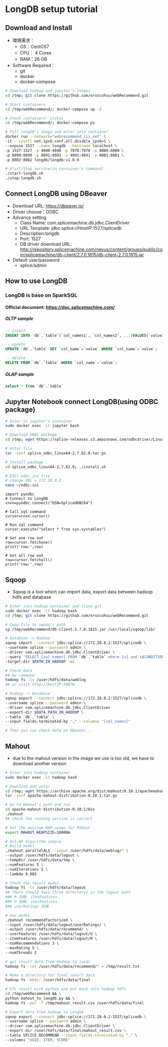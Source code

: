 # LongDB setup tutorial
## Download and Install
* 環境需求：
  * OS：CentOS7
  * CPU： 4 Cores
  * RAM：26 GB
* Software Required：
  * git
  * docker 
  * docker-compose

```bash
# Download hadoop and jupyter's images
cd /tmp; git clone https://github.com/orozcohsu/webRecommend.git

# Start containers
cd /tmp/webRecommend/; docker-compose up -d

# Check containers' status
cd /tmp/webRecommend/; docker-compose ps

# Pull longDB's image and enter into container
docker run --network="webrecommend_iii_net" \
-it --sysctl net.ipv6.conf.all.disable_ipv6=1 \
--expose 1527 --name longdb --hostname localhost \
-p 1527:1527 -p 4040:4040 -p 7078:7078 -p 8080:8080 \
-p 8090:8090 -p 8091:8091 -p 4041:4041 -p 8081:8081 \
-p 8082:8082 longdb/longdb:v1.0.9

# Start/Stop service(in container's command)
./start-longdb.sh 
./stop-longdb.sh 
```


## Connect LongDB using DBeaver
* Download URL: https://dbeaver.io/
* Driver choose：ODBC
* Advance setting
  * Class Name: com.splicemachine.db.jdbc.ClientDriver
  * URL Template: jdbc:splice://_*HostIP*_:1527/splicedb
  * Description:longdb
  * Port: 1527
  * DB driver download URL: http://repository.splicemachine.com/nexus/content/groups/public/com/splicemachine/db-client/2.7.0.1815/db-client-2.7.0.1815.jar
* Default user/password
  * splice/admin
    
    
## How to use LongDB
### LongDB is base on SparkSQL
#### Official document: https://doc.splicemachine.com/
##### OLTP sample
```sql
-- insert
INSERT INTO `db`.`table`(`col_names1`, `col_names2`, ...)VALUES(`value1`, `value2`, ...); 

-- update
UPDATE `db`.`table` SET `col_name`=`value` WHERE `col_name`=`value`;

-- delete
DELETE FROM `db`.`table` WHERE `col_name`=`value`;
```
##### OLAP sample
```sql
select * from `db`.`table`
```


## Jupyter Notebook connect LongDB(using ODBC package)
```sh
# Enter to jupyter's container
sudo docker exec -it jupyter bash

# Download ODBC package
cd /tmp; wget https://splice-releases.s3.amazonaws.com/odbcdriver/Linux64/splice_odbc_linux64-2.7.62.0.tar.gz

# Untar file
tar -zxvf splice_odbc_linux64-2.7.62.0.tar.gz

# Install package
cd splice_odbc_linux64-2.7.62.0; ./install.sh

# Edit odbc.ini file 
# change URL = 172.28.0.2
nano ~/odbc.ini
```

```ipnbpython
import pyodbc
# Connect to LongDB
cnxn=pyodbc.connect("DSN=SpliceODBC64")

# Call sql command
cursor=cnxn.cursor()

# Run sql command
cursor.execute("select * from sys.systables")

# Get one row out
row=cursor.fetchone()
print('row:',row)

# Get all row out
row=cursor.fetchall()
print('row:',row)
```

## Sqoop
* Sqoop is a tool which can import data, export data between hadoop hdfs and database
```bash
# Enter into hadoop container and clone git
sudo docker exec -it hadoop bash
cd /tmp; git clone https://github.com/orozcohsu/webRecommend.git

# Copy file to sqoop's path
cp /tmp/webRecommend/db-client-2.7.0.1815.jar /usr/local/sqoop/lib/

# Database -> Hadoop
sqoop import --connect jdbc:splice://172.28.0.2:1527/splicedb \
--username splice --password admin \
--driver com.splicemachine.db.jdbc.ClientDriver \
--query "SELECT [col_names] FROM `db`.`table` where 1=1 and \$CONDITIONS" \
-target-dir $PATH_IN_HADOOP -m1

# Check data
## by command
hadoop fs -ls /user/hdfs/data/weblog
## or visit http://HostIP:50070

# hadoop -> Database
sqoop export --connect jdbc:splice://172.28.0.2:1527/splicedb \
--username splice --password admin \
--driver com.splicemachine.db.jdbc.ClientDriver 
--export-dir $DATA_PATH_IN_HADOOP \
--table `db`.`table` \
--input-fields-terminated-by "," --columns "[col_names]"

# Then you can check data on DBeaver...
```

## Mahout
* due to the mahout version in the image we use is too old, we have to download another version
```sh
# Enter into hadoop container
sudo docker exec -it hadoop bash

# Download and untar
cd /tmp; wget https://archive.apache.org/dist/mahout/0.10.1/apachemahout-distribution-0.10.1.tar.gz
tar -zxvf apache-mahout-distribution-0.10.1.tar.gz

# Go to mahout's path and run
cd apache-mahout-distribution-0.10.1/bin
./mahout
## Check the running version is correct

# Set the maxinum RAM usage for Mahout
export MAHOUT_HEAPSIZE=10000m

# ALS-WR algorithm sample
# Build model
./mahout parallelALS --input /user/hdfs/data/weblog/* \
--output /user/hdfs/data/logout \
--tempDir /user/hdfs/data/tmp \
--numFeatures 5 \
--numIterations 2 \
--lambda 0.065

# Check the result model
hadoop fs -ls /user/hdfs/data/logout
## There should have three directorys in the logout path
### M 目錄: itemFeatures
### U 目錄: userFeatures
### userRatings 目錄

# Use model
./mahout recommendfactorized \
--input /user/hdfs/data/logout/userRatings/ \
--output /user/hdfs/data/recommend/ \
--userFeatures /user/hdfs/data/logout/U \
--itemFeatures /user/hdfs/data/logout/M \
--numRecommendations 3 \
--maxRating 5 \
--numThreads 2

# get result data from Hadoop to local
hadoop fs -cat /user/hdfs/data/recommend/* > /tmp/result.txt

# Make a directory for final result data
hadoop fs -mkdir /user/hdfs/data/final

# ETL result with python and put back into hadoop hdfs
cd /tmp/webRecommend && \
python mahout_to_longdb.py && \
hadoop fs -put -f /tmp/mahout_result.csv /user/hdfs/data/final

# Export data from Hadoop to LongDB
sqoop export --connect jdbc:splice://172.28.0.2:1527/splicedb \
--username splice --password admin \
--driver com.splicemachine.db.jdbc.ClientDriver \
--export-dir /user/hdfs/data/final/mahout_result.csv \
--table SPLICE.RECOMMEND --input-fields-terminated-by "," \
--columns "UUID, ITEM, SCORE"

```
